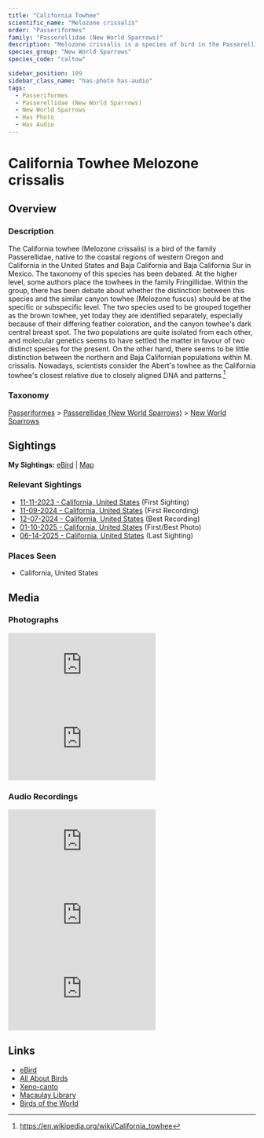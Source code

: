 ```yaml
---
title: "California Towhee"
scientific_name: "Melozone crissalis"
order: "Passeriformes"
family: "Passerellidae (New World Sparrows)"
description: "Melozone crissalis is a species of bird in the Passerellidae (New World Sparrows) family. It has been observed 53 times. It has been photographed. It has been recorded."
species_group: "New World Sparrows"
species_code: "caltow"

sidebar_position: 109
sidebar_class_name: "has-photo has-audio"
tags: 
  - Passeriformes
  - Passerellidae (New World Sparrows)
  - New World Sparrows
  - Has Photo
  - Has Audio
---
```


# California Towhee <span className='sci_name'>Melozone crissalis</span>

## Overview

### Description
The California towhee (Melozone crissalis) is a bird of the family Passerellidae, native to the coastal regions of western Oregon and California in the United States and Baja California  and Baja California Sur in Mexico.
The taxonomy of this species has been debated. At the higher level, some authors place the towhees in the family Fringillidae. Within the group, there has been debate about whether the distinction between this species and the similar canyon towhee (Melozone fuscus) should be at the specific or subspecific level. The two species used to be grouped together as the brown towhee, yet today they are identified separately, especially because of their differing feather coloration, and the canyon towhee's dark central breast spot. The two populations are quite isolated from each other, and molecular genetics seems to have settled the matter in favour of two distinct species for the present. On the other hand, there seems to be little distinction between the northern and Baja Californian populations within M. crissalis.  Nowadays, scientists consider the Abert's towhee as the California towhee's closest relative due to closely aligned DNA and patterns.[^1]

[^1]: https://en.wikipedia.org/wiki/California_towhee

### Taxonomy
[Passeriformes](/tags/passeriformes) > [Passerellidae (New World Sparrows)](/tags/passerellidae-new-world-sparrows) > [New World Sparrows](/tags/new-world-sparrows)


## Sightings

**My Sightings:** [eBird](https://ebird.org/lifelist?r=world&time=life&spp=caltow) | [Map](/map?species_code=caltow)

### Relevant Sightings

* [11-11-2023 - California, United States](https://ebird.org/checklist/S154259403) (First Sighting)
* [11-09-2024 - California, United States](https://ebird.org/checklist/S202974271) (First Recording)
* [12-07-2024 - California, United States](https://ebird.org/checklist/S204701057) (Best Recording)
* [01-10-2025 - California, United States](https://ebird.org/checklist/S208779826) (First/Best Photo)
* [06-14-2025 - California, United States](https://ebird.org/checklist/S250753679) (Last Sighting)

### Places Seen

* California, United States



## Media
### Photographs
<iframe className="photo_iframe horizontal" src="https://macaulaylibrary.org/asset/628924498/embed" frameBorder="0" allowFullScreen></iframe>
<iframe className="photo_iframe horizontal" src="https://macaulaylibrary.org/asset/629166831/embed" frameBorder="0" allowFullScreen></iframe>

### Audio Recordings
<iframe className="audio_iframe" src="https://macaulaylibrary.org/asset/626557682/embed" frameBorder="0" allowFullScreen></iframe>
<iframe className="audio_iframe" src="https://macaulaylibrary.org/asset/627219214/embed" frameBorder="0" allowFullScreen></iframe>
<iframe className="audio_iframe" src="https://macaulaylibrary.org/asset/627593391/embed" frameBorder="0" allowFullScreen></iframe>

## Links
* [eBird](https://ebird.org/species/caltow) 
* [All About Birds](https://www.allaboutbirds.org/guide/caltow) 
* [Xeno-canto](https://www.xeno-canto.org/species/melozone-crissalis) 
* [Macaulay Library](https://search.macaulaylibrary.org/catalog?taxonCode=caltow&sort=rating_rank_desc)
* [Birds of the World](https://birdsoftheworld.org/bow/species/caltow)
